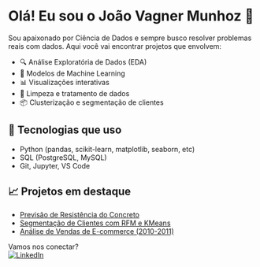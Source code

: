 # Olá! Eu sou o João Vagner Munhoz 👋

Sou apaixonado por Ciência de Dados e sempre busco resolver problemas reais com dados. Aqui você vai encontrar projetos que envolvem:

- 🔍 Análise Exploratória de Dados (EDA)
- 🤖 Modelos de Machine Learning
- 📊 Visualizações interativas
- 🧹 Limpeza e tratamento de dados
- 📦 Clusterização e segmentação de clientes

## 🚀 Tecnologias que uso
- Python (pandas, scikit-learn, matplotlib, seaborn, etc)
- SQL (PostgreSQL, MySQL)
- Git, Jupyter, VS Code

## 📈 Projetos em destaque
- [Previsão de Resistência do Concreto](link)
- [Segmentação de Clientes com RFM e KMeans](link)
- [Análise de Vendas de E-commerce (2010-2011)](link)

Vamos nos conectar?  
[![LinkedIn](https://img.shields.io/badge/LinkedIn-blue?style=flat&logo=linkedin)](www.linkedin.com/in/joaovagnermunhoz)

